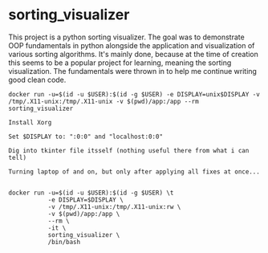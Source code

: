# sorting_visualizer

This project is a python sorting visualizer. 
The goal was to demonstrate OOP fundamentals in python alongside the application and visualization of various 
sorting algorithms. It's mainly done, because at the time of creation this seems to be a popular project for learning,
meaning the sorting visualization. The fundamentals were thrown in to help me continue writing good clean code.


`docker run -u=$(id -u $USER):$(id -g $USER) -e DISPLAY=unix$DISPLAY -v /tmp/.X11-unix:/tmp/.X11-unix -v $(pwd)/app:/app --rm sorting_visualizer`

```
Install Xorg

Set $DISPLAY to: ":0:0" and "localhost:0:0"

Dig into tkinter file itsself (nothing useful there from what i can tell)

Turning laptop of and on, but only after applying all fixes at once...


docker run -u=$(id -u $USER):$(id -g $USER) \t
           -e DISPLAY=$DISPLAY \
           -v /tmp/.X11-unix:/tmp/.X11-unix:rw \
           -v $(pwd)/app:/app \
           --rm \
           -it \
           sorting_visualizer \
           /bin/bash
           
```
